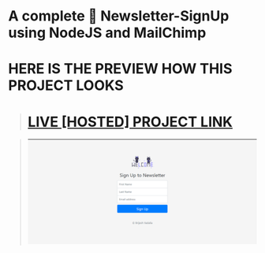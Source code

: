 # A complete 🎊 Newsletter-SignUp using NodeJS and MailChimp

# HERE IS THE PREVIEW HOW THIS PROJECT LOOKS
># [LIVE [HOSTED] PROJECT LINK](https://brijesh8128-newsletter-signup.herokuapp.com/ "Newsletter-Heroku")

>![Screenshot](./Screenshot/screenshot-1.png)
